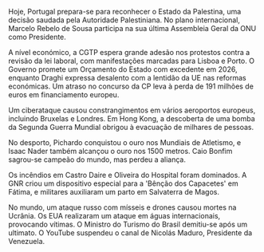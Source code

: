 Hoje, Portugal prepara-se para reconhecer o Estado da Palestina, uma decisão saudada pela Autoridade Palestiniana. No plano internacional, Marcelo Rebelo de Sousa participa na sua última Assembleia Geral da ONU como Presidente.

A nível económico, a CGTP espera grande adesão nos protestos contra a revisão da lei laboral, com manifestações marcadas para Lisboa e Porto. O Governo promete um Orçamento do Estado com excedente em 2026, enquanto Draghi expressa desalento com a lentidão da UE nas reformas económicas. Um atraso no concurso da CP leva à perda de 191 milhões de euros em financiamento europeu.

Um ciberataque causou constrangimentos em vários aeroportos europeus, incluindo Bruxelas e Londres. Em Hong Kong, a descoberta de uma bomba da Segunda Guerra Mundial obrigou à evacuação de milhares de pessoas.

No desporto, Pichardo conquistou o ouro nos Mundiais de Atletismo, e Isaac Nader também alcançou o ouro nos 1500 metros. Caio Bonfim sagrou-se campeão do mundo, mas perdeu a aliança.

Os incêndios em Castro Daire e Oliveira do Hospital foram dominados. A GNR criou um dispositivo especial para a 'Bênção dos Capacetes' em Fátima, e militares auxiliaram um parto em Salvaterra de Magos.

No mundo, um ataque russo com mísseis e drones causou mortes na Ucrânia. Os EUA realizaram um ataque em águas internacionais, provocando vítimas. O Ministro do Turismo do Brasil demitiu-se após um ultimato. O YouTube suspendeu o canal de Nicolás Maduro, Presidente da Venezuela.